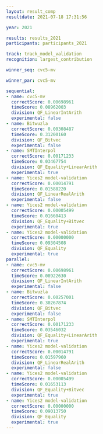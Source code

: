 ```yaml
---
layout: result_comp
resultdate: 2021-07-18 17:31:56

year: 2021

results: results_2021
participants: participants_2021

track: track_model_validation
recognition: largest_contribution

winner_seq: cvc5-mv

winner_par: cvc5-mv

sequential:
- name: cvc5-mv
  correctScore: 0.00698961
  timeScore: 0.08962003
  division: QF_LinearIntArith
  experimental: false
- name: Bitwuzla
  correctScore: 0.00308487
  timeScore: 0.31200160
  division: QF_Bitvec
  experimental: false
- name: SMTInterpol
  correctScore: 0.00171233
  timeScore: 0.03467754
  division: QF_Equality+LinearArith
  experimental: true
- name: Yices2 model-validation
  correctScore: 0.00014791
  timeScore: 0.01588220
  division: QF_LinearRealArith
  experimental: false
- name: Yices2 model-validation
  correctScore: 0.00005499
  timeScore: 0.01660413
  division: QF_Equality+Bitvec
  experimental: true
- name: Yices2 model-validation
  correctScore: 0.00000000
  timeScore: 0.09304508
  division: QF_Equality
  experimental: true
parallel:
- name: cvc5-mv
  correctScore: 0.00698961
  timeScore: 0.08922630
  division: QF_LinearIntArith
  experimental: false
- name: Bitwuzla
  correctScore: 0.00257001
  timeScore: 0.30267874
  division: QF_Bitvec
  experimental: false
- name: SMTInterpol
  correctScore: 0.00171233
  timeScore: 0.03546032
  division: QF_Equality+LinearArith
  experimental: true
- name: Yices2 model-validation
  correctScore: 0.00014791
  timeScore: 0.01597960
  division: QF_LinearRealArith
  experimental: false
- name: Yices2 model-validation
  correctScore: 0.00005499
  timeScore: 0.01653113
  division: QF_Equality+Bitvec
  experimental: true
- name: Yices2 model-validation
  correctScore: 0.00000000
  timeScore: 0.09013750
  division: QF_Equality
  experimental: true
---
```

